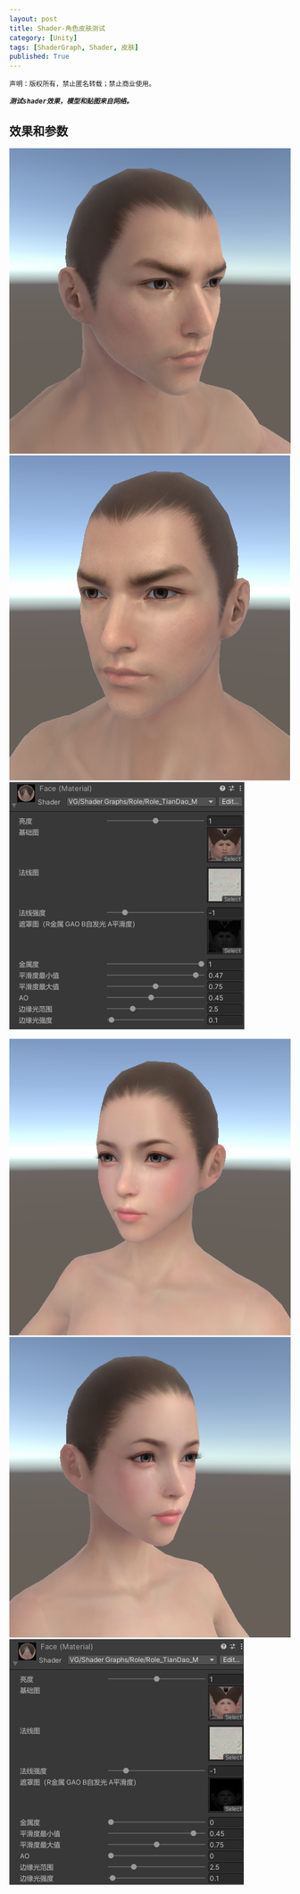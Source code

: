 ```yaml
---
layout: post
title: Shader-角色皮肤测试
category: [Unity]
tags: [ShaderGraph, Shader, 皮肤]
published: True
---
```



`声明：版权所有，禁止匿名转载；禁止商业使用。`

***`测试shader效果，模型和贴图来自网络。`***

## 效果和参数 ##
<left>
	<img src="/public/img/Shader-角色皮肤测试/1.bmp">
    <img src="/public/img/Shader-角色皮肤测试/2.bmp">
	<img src="/public/img/Shader-角色皮肤测试/3.bmp">
	</left>
<p></p>
<left>
	<img src="/public/img/Shader-角色皮肤测试/4.bmp">
    <img src="/public/img/Shader-角色皮肤测试/5.bmp">
	<img src="/public/img/Shader-角色皮肤测试/6.bmp">
	</left>



